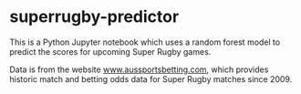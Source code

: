 # superrugby-predictor

This is a Python Jupyter notebook which uses a random forest model to predict the scores for upcoming Super Rugby games.

Data is from the website www.aussportsbetting.com, which provides historic match and betting odds data for Super Rugby matches since 2009.
